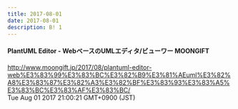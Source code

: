 ```yaml
---
title: 2017-08-01
date: 2017-08-01
description: B! 1
---
```


#### PlantUML Editor - WebベースのUMLエディタ/ビューワー MOONGIFT
http://www.moongift.jp/2017/08/plantuml-editor-web%E3%83%99%E3%83%BC%E3%82%B9%E3%81%AEuml%E3%82%A8%E3%83%87%E3%82%A3%E3%82%BF%E3%83%93%E3%83%A5%E3%83%BC%E3%83%AF%E3%83%BC/<br>
Tue Aug 01 2017 21:00:21 GMT+0900 (JST)<br>


